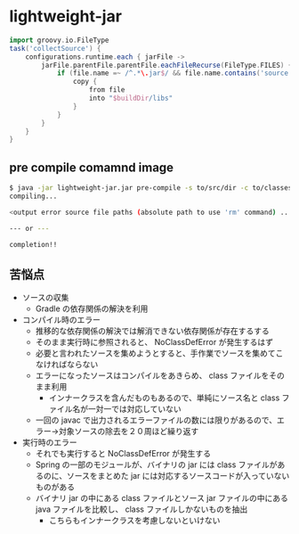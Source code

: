 # lightweight-jar

```groovy
import groovy.io.FileType
task('collectSource') {
    configurations.runtime.each { jarFile ->
        jarFile.parentFile.parentFile.eachFileRecurse(FileType.FILES) { file ->
            if (file.name =~ /^.*\.jar$/ && file.name.contains('source')) {
                copy {
                    from file
                    into "$buildDir/libs"
                }
            }
        }
    }
}
```

## pre compile comamnd image
```bash
$ java -jar lightweight-jar.jar pre-compile -s to/src/dir -c to/classes/dir
compiling...

<output error source file paths (absolute path to use 'rm' command) ...>

--- or ---

completion!!
```

## 苦悩点
- ソースの収集
    - Gradle の依存関係の解決を利用
- コンパイル時のエラー
    - 推移的な依存関係の解決では解消できない依存関係が存在するする
    - そのまま実行時に参照されると、 NoClassDefError が発生するはず
    - 必要と言われたソースを集めようとすると、手作業でソースを集めてこなければならない
    - エラーになったソースはコンパイルをあきらめ、 class ファイルをそのまま利用
        - インナークラスを含んだものもあるので、単純にソース名と class ファイル名が一対一では対応していない
    - 一回の javac で出力されるエラーファイルの数には限りがあるので、エラー→対象ソースの除去を２０周ほど繰り返す
- 実行時のエラー
    - それでも実行すると NoClassDefError が発生する
    - Spring の一部のモジュールが、バイナリの jar には class ファイルがあるのに、ソースをまとめた jar には対応するソースコードが入っていないものがある
    - バイナリ jar の中にある class ファイルとソース jar ファイルの中にある java ファイルを比較し、 class ファイルしかないものを抽出
        - こちらもインナークラスを考慮しないといけない



